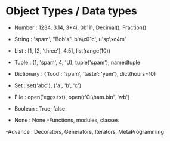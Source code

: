 # Object Types / Data types

- Number : 1234, 3.14, 3+4i, 0b111, Decimal(), Fraction()
- String : 'spam', "Bob's", b'a\x01c', u'sp\xc4m'
- List : [1, [2, 'three'], 4.5], list(range(10))
- Tuple : (1, 'spam', 4, 'U), tuple('spam'), namedtuple
- Dictionary : {'food': 'spam', 'taste': 'yum'}, dict(hours=10)

- Set : set('abc'), {'a', 'b', 'c'}

- File : open('eggs.txt), open(r'C:\ham.bin', 'wb')

- Boolean : True, false
- None : None
  -Functions, modules, classes

-Advance : Decorators, Generators, Iterators, MetaProgramming
